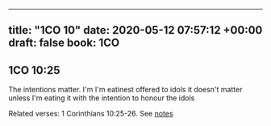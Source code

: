 
---
title: "1CO 10"
date: 2020-05-12 07:57:12 +00:00
draft: false
book: 1CO
---

## 1CO 10:25

The intentions matter. I'm I'm eatinest offered to idols it doesn't matter unless I'm eating it with the intention to honour the idols

Related verses: 1 Corinthians 10:25-26. See [notes](https://my.bible.com/notes/3427704619789967709)

